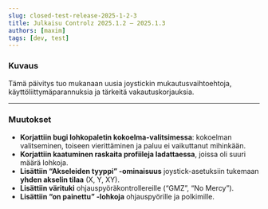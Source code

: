 ```yaml
---
slug: closed-test-release-2025-1-2-3
title: Julkaisu Controlz 2025.1.2 – 2025.1.3
authors: [maxim]
tags: [dev, test]
---
```


### Kuvaus

Tämä päivitys tuo mukanaan uusia joystickin mukautusvaihtoehtoja, käyttöliittymäparannuksia ja tärkeitä vakautuskorjauksia.

<!-- truncate -->
---

### Muutokset

- **Korjattiin bugi lohkopaletin kokoelma-valitsimessa**: kokoelman valitseminen, toiseen vierittäminen ja paluu ei vaikuttanut mihinkään.
- **Korjattiin kaatuminen raskaita profiileja ladattaessa**, joissa oli suuri määrä lohkoja.
- **Lisättiin “Akseleiden tyyppi” -ominaisuus** joystick-asetuksiin tukemaan **yhden akselin tilaa** (X, Y, XY).
- **Lisättiin värituki** ohjauspyöräkontrollereille (“GMZ”, “No Mercy”).
- **Lisättiin “on painettu” -lohkoja** ohjauspyörille ja polkimille.